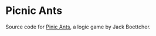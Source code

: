# Picnic Ants

Source code for [Pinic Ants](https://jchboettcher.github.io/ants/), a logic game by Jack Boettcher.